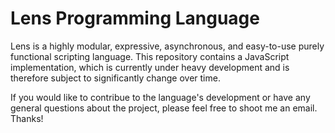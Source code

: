# Lens Programming Language

Lens is a highly modular, expressive, asynchronous, and easy-to-use purely functional scripting language.
This repository contains a JavaScript implementation, which is currently under heavy development and is therefore subject to significantly change over time.

If you would like to contribue to the language's development or have any general questions about the project, please feel free to shoot me an email. Thanks!
